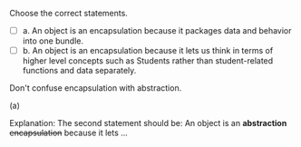 <panel header="{{ icon_Q_A }} Choose the correct statement">
<question>

Choose the correct statements.

- [ ] a. An object is an encapsulation because it packages data and behavior into one bundle.
- [ ] b. An object is an encapsulation because it lets us think in terms of higher level concepts such as Students rather than student-related functions and data separately.

<div slot="hint">

Don't confuse encapsulation with abstraction.

</div>

<div slot="answer">

(a)

Explanation: The second statement should be: An object is an **abstraction** ~~encapsulation~~ because it lets ...

</div>
</question>
</panel>

